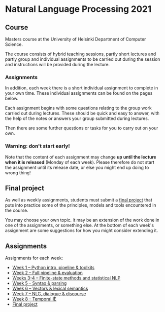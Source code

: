 # Natural Language Processing 2021

## Course

Masters course at the University of Helsinki
Department of Computer Science.

The course consists of hybrid teaching sessions, partly
short lectures and partly group and individual assignments
to be carried out during the session and instructions
will be provided during the lecture.

### Assignments

In addition, each week there is a short individual assignment
to complete in your own time. These individual assignments
can be found on the pages below.

Each assignment begins with some questions relating to the
group work carried out during lectures. These should be
quick and easy to answer, with the help of the notes or answers
your group submitted during lectures.

Then there are some further questions or tasks for you to carry
out on your own.

### Warning: don't start early!

Note that the content of each assignment may change
**up until the lecture when it is released** (Monday of each week).
Please therefore do not start the assignment until its
release date, or else you might end up doing to wrong thing!

## Final project

As well as weekly assignments, students must submit a
[final project](final_project/)
that puts into practice some of the principles,
models and tools encountered in the course.

You may choose your own topic. It may be an extension of
the work done in one of the assignments, or something else.
At the bottom of each week's assignment are some suggestions
for how you might consider extending it.

## Assignments

Assignments for each week:
 - [Week 1 – Python intro, pipeline & toolkits](week1/)
 - [Week 2 – Full pipeline & evaluation](week2/)
 - [Weeks 3-4 – Finite-state methods and statistical NLP](week34/)
 - [Week 5 – Syntax & parsing](week5/)
 - [Week 6 – Vectors & lexical semantics](week6/)
 - [Week 7 – NLG, dialogue & discourse](week7/)
 - [Week 8 – Temporal IE](week8/)
 - [Final project](final_project/)
